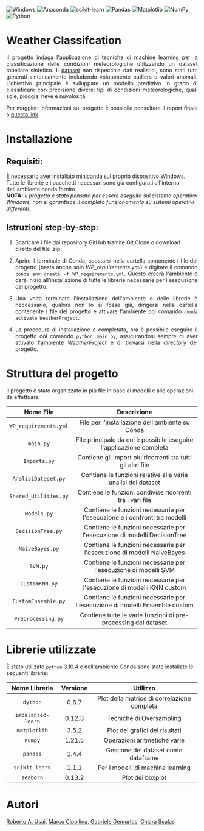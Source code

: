 ![Windows](https://img.shields.io/badge/Windows-0078D6?style=for-the-badge&logo=windows&logoColor=white)
![Anaconda](https://img.shields.io/badge/Anaconda-%2344A833.svg?style=for-the-badge&logo=anaconda&logoColor=white)
![scikit-learn](https://img.shields.io/badge/scikit--learn-%23F7931E.svg?style=for-the-badge&logo=scikit-learn&logoColor=white)
![Pandas](https://img.shields.io/badge/pandas-%23150458.svg?style=for-the-badge&logo=pandas&logoColor=white)
![Matplotlib](https://img.shields.io/badge/Matplotlib-%23ffffff.svg?style=for-the-badge&logo=Matplotlib&logoColor=black)
![NumPy](https://img.shields.io/badge/numpy-%23013243.svg?style=for-the-badge&logo=numpy&logoColor=white)
![Python](https://img.shields.io/badge/python-3670A0?style=for-the-badge&logo=python&logoColor=ffdd54)

# Weather Classifcation

<p align="justify">Il progetto indaga l'applicazione di tecniche di machine learning per la classificazione delle condizioni meteorologiche utilizzando un dataset tabellare sintetico. Il <a href="https://www.kaggle.com/datasets/nikhil7280/weather-type-classification">dataset</a> non rispecchia dati realistici, sono stati tutti generati sinteticamente includendo volutamente outliers e valori anomali. L'obiettivo principale è sviluppare un modello predittivo in grado di classificare con precisione diversi tipi di condizioni meteorologiche, quali sole, pioggia, neve e nuvolosità.</p>

<p align="justify">Per maggiori informazioni sul progetto è possibile consultare il report finale a <a href="INSERIRE LINK">questo link<a>.</p>

# Installazione 
## **Requisiti:**   
È necessario aver installato <a href="https://docs.anaconda.com/miniconda/">miniconda<a> sul proprio dispositivo Windows. Tutte le librerie e i pacchetti necessari sono già configurati all'interno dell'ambiente conda fornito.   
    **NOTA:** _Il progetto è stato pensato per essere eseguito sul sistema operativo Windows, non si garantisce il completo funzionamento su sistemi operativi differenti._

## **Istruzioni step-by-step:**   
1) Scaricare i file dal repository GitHub tramite Git Clone o download diretto del file .zip;     

2) <p align="justify">Aprire il terminale di Conda, spostarsi nella cartella contenente i file del progetto (basta anche solo <i>WP_requirements.yml</i>) e digitare il comando <code>conda env create -f WP_requirements.yml</code>. Questo creerà l'ambiente e darà inizio all'installazione di tutte le librerie necessarie per l esecuzione del progetto.</p>

3) <p align="justify">Una volta terminata l'installazione dell'ambiente e delle librerie è neccessario, qualora non lo si fosse già, dirigersi nella cartella contenente i file del progetto e attivare l'ambiente col comando <code>conda activate WeatherProject</code>.</p>

4) <p align="justify">La procedura di installazione è completata, ora è possibile eseguire il progetto col comando <code>python main.py</code>, assicurandosi sempre di aver attivato l'ambiente <i>WeatherProject</i> e di trovarsi nella directory del progetto.</p>

# Struttura del progetto
Il progetto è stato organizzato in più file in base ai modelli e alle operazioni da effettuare: 

<div align="center">

| Nome File | Descrizione |
| :---: | :---: |
| `WP_requirements.yml` | File per l'installazione dell'ambiente su Conda |
| `main.py` | File principale da cui è possibile eseguire l'applicazione completa | 
| `Imports.py` | Contiene gli import più ricorrenti tra tutti gli altri file |
| `AnalisiDataset.py` | Contiene le funzioni relative alle varie analisi del dataset | 
| `Shared_Utilities.py` | Contiene le funzioni condivise ricorrenti tra i vari file |  
| `Models.py` | Contiene le funzioni necessarie per l'esecuzione e i confronti tra modelli |        
| `DecisionTree.py` | Contiene le funzioni necessarie per l'esecuzione di modelli DecisionTree |     
| `NaiveBayes.py` | Contiene le funzioni necessarie per l'esecuzione di modelli NaiveBayes |      
| `SVM.py` | Contiene le funzioni necessarie per l'esecuzione di modelli SVM |
| `CustomKNN.py` |Contiene le funzioni necessarie per l'esecuzione di modelli KNN custom |
| `CustomEnsemble.py` | Contiene le funzioni necessarie per l'esecuzione di modelli Ensemble custom |
| `Preprocessing.py` | Contiene tutte le varie funzioni di pre-processing del dataset | 

</div>

# Librerie utilizzate
È stato utilizato `python` 3.10.4 e nell'ambiente Conda sono state installate le seguenti librerie:

<div align="center">

| Nome Libreria | Versione | Utilizzo |
| :---: | :---: | :---: |
| `dython` | 0.6.7  | Plot della matrice di correlazione completa |
| `imbalanced-learn` | 0.12.3 | Tecniche di Oversampling |
| `matplotlib` | 3.5.2 | Plot dei grafici dei risultati |
| `numpy` | 1.21.5 | Operazioni aritmetiche varie|
| `pandas` |1.4.4  | Gestione del dataset come dataframe|
| `scikit-learn` | 1.1.1  | Per i modelli di machine learning |
| `seaborn` | 0.13.2 | Plot dei boxplot |

</div>

# Autori
<a href="https://github.com/TheRoberto2512">Roberto A. Usai</a>, <a href="https://github.com/Cipe96">Marco Cipollina</a>, <a href="https://github.com/GabriDemu02">Gabriele Demurtas</a>, <a href="https://github.com/Chiaras97">Chiara Scalas</a> 
